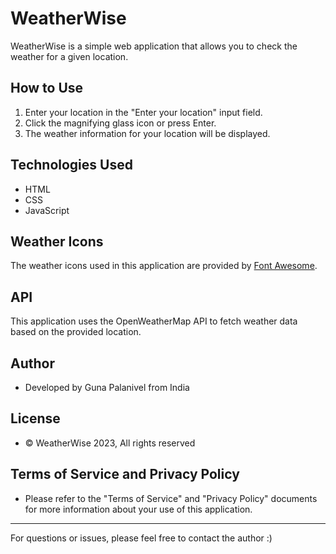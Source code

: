 # WeatherWise

WeatherWise is a simple web application that allows you to check the weather for a given location.

## How to Use

1. Enter your location in the "Enter your location" input field.
2. Click the magnifying glass icon or press Enter.
3. The weather information for your location will be displayed.

## Technologies Used

- HTML
- CSS
- JavaScript

## Weather Icons

The weather icons used in this application are provided by [Font Awesome](https://fontawesome.com/).

## API

This application uses the OpenWeatherMap API to fetch weather data based on the provided location.

## Author

- Developed by Guna Palanivel from India

## License

- © WeatherWise 2023, All rights reserved

## Terms of Service and Privacy Policy

- Please refer to the "Terms of Service" and "Privacy Policy" documents for more information about your use of this application.

---

For questions or issues, please feel free to contact the author :)

